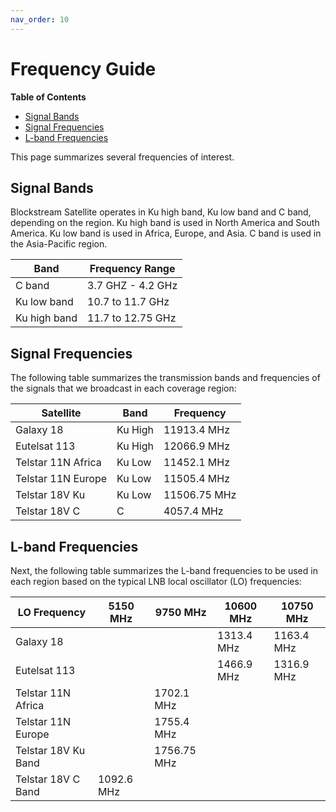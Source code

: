 ```yaml
---
nav_order: 10
---
```


# Frequency Guide

<!-- markdown-toc start - Don't edit this section. Run M-x markdown-toc-generate-toc again -->
**Table of Contents**

- [Signal Bands](#signal-bands)
- [Signal Frequencies](#signal-frequencies)
- [L-band Frequencies](#l-band-frequencies)

<!-- markdown-toc end -->

This page summarizes several frequencies of interest.

## Signal Bands

Blockstream Satellite operates in Ku high band, Ku low band and C band, depending on the region. Ku high band is used in North America and South America. Ku low band is used in Africa, Europe, and Asia. C band is used in the Asia-Pacific region.

| Band         | Frequency Range   |
| ------------ | ----------------- |
| C band       | 3.7 GHZ - 4.2 GHz |
| Ku low band  | 10.7 to 11.7 GHz  |
| Ku high band | 11.7 to 12.75 GHz |

## Signal Frequencies

The following table summarizes the transmission bands and frequencies of the signals that we broadcast in each coverage region:

| Satellite          | Band    | Frequency    |
| ------------------ | ------- | ------------ |
| Galaxy 18          | Ku High | 11913.4 MHz  |
| Eutelsat 113       | Ku High | 12066.9 MHz  |
| Telstar 11N Africa | Ku Low  | 11452.1 MHz  |
| Telstar 11N Europe | Ku Low  | 11505.4 MHz  |
| Telstar 18V Ku     | Ku Low  | 11506.75 MHz |
| Telstar 18V C      | C       | 4057.4 MHz   |

## L-band Frequencies

Next, the following table summarizes the L-band frequencies to be used in each region based on the typical LNB local oscillator (LO) frequencies:

| LO Frequency        | 5150 MHz   | 9750 MHz    | 10600 MHz  | 10750 MHz  |
| ------------------- | ---------- | ----------- | ---------- | ---------- |
| Galaxy 18           |            |             | 1313.4 MHz | 1163.4 MHz |
| Eutelsat 113        |            |             | 1466.9 MHz | 1316.9 MHz |
| Telstar 11N Africa  |            | 1702.1 MHz  |            |            |
| Telstar 11N Europe  |            | 1755.4 MHz  |            |            |
| Telstar 18V Ku Band |            | 1756.75 MHz |            |            |
| Telstar 18V C Band  | 1092.6 MHz |             |            |            |

